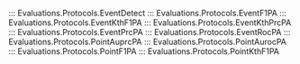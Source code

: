 ::: Evaluations.Protocols.EventDetect
::: Evaluations.Protocols.EventF1PA
::: Evaluations.Protocols.EventKthF1PA
::: Evaluations.Protocols.EventKthPrcPA
::: Evaluations.Protocols.EventPrcPA
::: Evaluations.Protocols.EventRocPA
::: Evaluations.Protocols.PointAuprcPA
::: Evaluations.Protocols.PointAurocPA
::: Evaluations.Protocols.PointF1PA
::: Evaluations.Protocols.PointKthF1PA